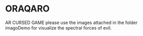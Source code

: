 # ORAQARO
AR CURSED GAME
please use the images attached in the folder imagoDemo for visualize the spectral forces of evil.
